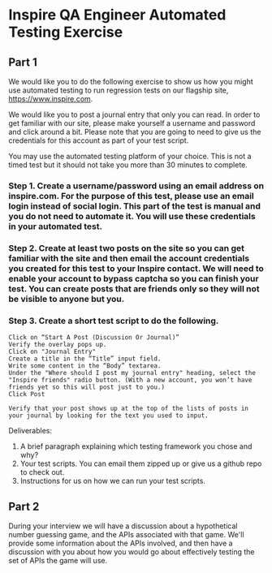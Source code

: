 # Inspire QA Engineer Automated Testing Exercise
## Part 1
We would like you to do the following exercise to show us how you might use automated testing to run regression tests on our flagship site, https://www.inspire.com.  

We would like you to post a journal entry that only you can read.  In order to get familiar with our site, please make yourself a username and password and click around a bit.  Please note that you are going to need to give us the credentials for this account as part of your test script.

You may use the automated testing platform of your choice.  This is not a timed test but it should not take you more than 30 minutes to complete.

### Step 1.  Create a username/password using an email address on inspire.com.  For the purpose of this test, please use an email login instead of social login. This part of the test is manual and you do not need to automate it.  You will use these credentials in your automated test.

### Step 2.  Create at least two posts on the site so you can get familiar with the site and then email the account credentials you created for this test to your Inspire contact.  We will need to enable your account to bypass captcha so you can finish your test.  You can create posts that are friends only so they will not be visible to anyone but you.

### Step 3. Create a short test script to do the following.

```Log into https://www.inspire.com
Click on “Start A Post (Discussion Or Journal)”
Verify the overlay pops up.
Click on "Journal Entry"
Create a title in the “Title” input field.
Write some content in the “Body” textarea.
Under the "Where should I post my journal entry" heading, select the "Inspire friends" radio button. (With a new account, you won’t have friends yet so this will post just to you.)
Click Post

Verify that your post shows up at the top of the lists of posts in your journal by looking for the text you used to input. 
```
Deliverables:

  1. A brief paragraph explaining which testing framework you chose and why?
  2. Your test scripts.  You can email them zipped up or give us a github repo to check out.
  3. Instructions for us on how we can run your test scripts.

## Part 2
During your interview we will have a discussion about a hypothetical number guessing game, and the APIs associated with that game. We'll provide some information about the APIs involved, and then have a discussion with you about how you would go about effectively testing the set of APIs the game will use.
